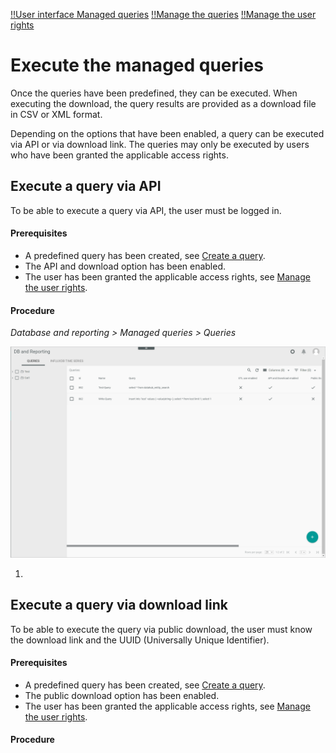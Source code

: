 [!!User interface Managed queries](../UserInterface/01_ManagedQueries.md)
[!!Manage the queries](../Integration/01_ManageQueries.md)
[!!Manage the user rights](../Integration/05_ManageUserRights.md)


# Execute the managed queries

Once the queries have been predefined, they can be executed. When executing the download, the query results are provided as a download file in CSV or XML format.

Depending on the options that have been enabled, a query can be executed via API or via download link. The queries may only be executed by users who have been granted the applicable access rights. 


## Execute a query via API 

To be able to execute a query via API, the user must be logged in.

#### Prerequisites

- A predefined query has been created, see [Create a query](../Integration/01_ManageQueries.md#create-a-query).
- The API and download option has been enabled. 
- The user has been granted the applicable access rights, see [Manage the user rights](../Integration/05_ManageUserRights.md).

#### Procedure

*Database and reporting > Managed queries > Queries*

![Queries](../../Assets/Screenshots/DatabaseAndReporting/ManagedQueries/Queries/Queries.png "[Queries]")

1. 


## Execute a query via download link 

To be able to execute the query via public download, the user must know the download link and the UUID (Universally Unique Identifier).

#### Prerequisites

- A predefined query has been created, see [Create a query](../Integration/01_ManageQueries.md#create-a-query).
- The public download option has been enabled. 
- The user has been granted the applicable access rights, see [Manage the user rights](../Integration/05_ManageUserRights.md).

#### Procedure


